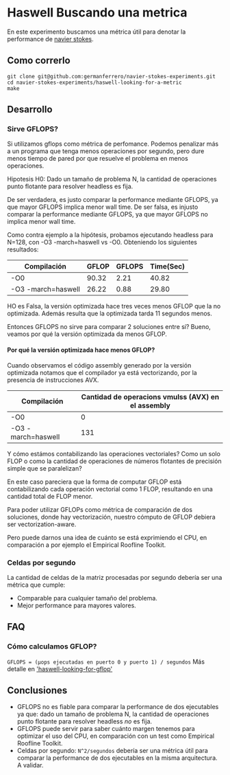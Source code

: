 # Haswell Buscando una metrica
En este experimento buscamos una métrica útil para denotar la performance de [navier stokes](https://github.com/germanferrero/navier-stokes).

## Como correrlo
```
git clone git@github.com:germanferrero/navier-stokes-experiments.git
cd navier-stokes-experiments/haswell-looking-for-a-metric
make
```

## Desarrollo
### Sirve GFLOPS?
Si utilizamos gflops como métrica de perfomance. Podemos penalizar más a un programa que tenga menos operaciones por segundo, pero dure menos tiempo de pared por que resuelve el problema en menos operaciones.

Hipotesis H0: Dado un tamaño de problema N, la cantidad de operaciones punto flotante para resolver headless es fija.

De ser verdadera, es justo comparar la performance mediante GFLOPS, ya que
mayor GFLOPS implica menor wall time.
De ser falsa, es injusto comparar la performance mediante GFLOPS, ya que
mayor GFLOPS no implica menor wall time.

Como contra ejemplo a la hipótesis, probamos ejecutando headless para N=128, con -O3 -march=haswell vs -O0. Obteniendo los siguientes resultados:

|Compilación|GFLOP|GFLOPS|Time(Sec)|
|-----------|-----|------|---------|
|-O0|90.32|2.21|40.82|
|-O3 -march=haswell|26.22|0.88|29.80|

HO es Falsa, la versión optimizada hace tres veces menos GFLOP que la no optimizada.
Además resulta que la optimizada tarda 11 segundos menos.

Entonces GFLOPS no sirve para comparar 2 soluciones entre sí?
Bueno, veamos por qué la versión optimizada da menos GFLOP.
#### Por qué la versión optimizada hace menos GFLOP?
Cuando observamos el código assembly generado por la versión optimizada notamos que el compilador ya está vectorizando, por la presencia de instrucciones AVX.

|Compilación|Cantidad de operacions vmulss (AVX) en el assembly|
|-----------|-----------------------------------|
|-O0|0|
|-O3 -march=haswell| 131|

Y cómo estámos contabilizando las operaciones vectoriales? Como un solo FLOP o como la cantidad de operaciones de números flotantes de precisión simple que se paralelizan?

En este caso pareciera que la forma de computar GFLOP está contabilizando cada operación vectorial como 1 FLOP, resultando en una cantidad total de FLOP menor.

Para poder utilizar GFLOPs como métrica de comparación de dos soluciones, donde hay vectorización, nuestro cómputo de GFLOP debiera ser vectorization-aware.

Pero puede darnos una idea de cuánto se está exprimiendo el CPU, en comparación a por ejemplo el Empirical Roofline Toolkit.

### Celdas por segundo
La cantidad de celdas de la matriz procesadas por segundo debería ser una métrica que cumple:
 - Comparable para cualquier tamaño del problema.
 - Mejor performance para mayores valores.

## FAQ
### Cómo calculamos GFLOP?
`GFLOPS = (µops ejecutadas en puerto 0 y puerto 1) / segundos`
Más detalle en ['haswell-looking-for-gflop']('../haswell-looking-for-gflop')

## Conclusiones
- GFLOPS no es fiable para comparar la performance de dos ejecutables ya que: dado un tamaño de problema N, la cantidad de operaciones punto flotante para resolver headless *no* es fija.
- GFLOPS puede servir para saber cuánto margen tenemos para optimizar el uso del CPU, en comparación con un test como Empirical Roofline Toolkit.
- Celdas por segundo: `N^2/segundos` debería ser una métrica útil para comparar la performance de dos ejecutables en la misma arquitectura. A validar.